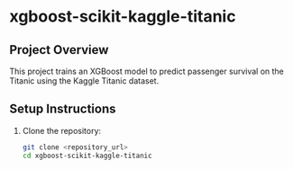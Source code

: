 # xgboost-scikit-kaggle-titanic

## Project Overview
This project trains an XGBoost model to predict passenger survival on the Titanic using the Kaggle Titanic dataset.

## Setup Instructions
1. Clone the repository:
   ```bash
   git clone <repository_url>
   cd xgboost-scikit-kaggle-titanic
